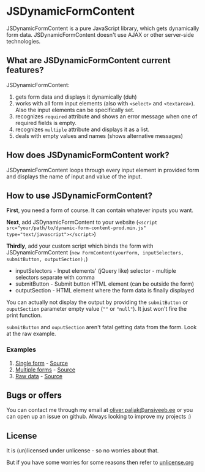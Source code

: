 # JSDynamicFormContent
JSDynamicFormContent is a pure JavaScript library, which gets dynamically form data.
JSDynamicFormContent doesn't use AJAX or other server-side technologies.

## What are JSDynamicFormContent current features?
JSDynamicFormContent:

1. gets form data and displays it dynamically (duh)
2. works with all form input elements (also with `<select>` and `<textarea>`). Also the input elements can be specifically set.
3. recognizes `required` attribute and shows an error message when one of required fields is empty.
4. recognizes `multiple` attribute and displays it as a list.
5. deals with empty values and names (shows alternative messages)

## How does JSDynamicFormContent work?
JSDynamicFormContent loops through every input element in provided form and displays the name of input and value of the input.

## How to use JSDynamicFormContent?
**First**, you need a form of course. It can contain whatever inputs you want.

**Next**, add JSDynamicFormContent to your website (`<script src="your/path/to/dynamic-form-content-prod.min.js" type="text/javascript"></script>`)

**Thirdly**, add your custom script which binds the form with JSDynamicFormContent (`new FormContent(yourForm, inputSelectors, submitButton, outputSection);`)
* inputSelectors - Input elements' (jQuery like) selector - multiple selectors separate with comma
* submitButton - Submit button HTML element (can be outside the form)
* outputSection - HTML element where the form data is finally displayed

You can actually not display the output by providing the `submitButton` or `ouputSection` parameter empty value (`""` or `"null"`). It just won't fire the print function.

`submitButton` and `ouputSection` aren't fatal getting data from the form. Look at the raw example.
### Examples
1. [Single form](https://htmlpreview.github.io/?https://raw.githubusercontent.com/OliverPaljak/JSDynamicFormContent/master/examples/dynamic-single-form-content-example.html) - [Source](https://github.com/OliverPaljak/JSDynamicFormContent/blob/master/examples/dynamic-single-form-content-example.html)
2. [Multiple forms](http://htmlpreview.github.io/?https://raw.githubusercontent.com/OliverPaljak/JSDynamicFormContent/master/examples/dynamic-multiple-form-content-example.html) - [Source](https://github.com/OliverPaljak/JSDynamicFormContent/blob/master/examples/dynamic-multiple-form-content-example.html)
3. [Raw data](http://htmlpreview.github.io/?https://raw.githubusercontent.com/OliverPaljak/JSDynamicFormContent/master/examples/dynamic-raw-form-content-example.html) - [Source](https://github.com/OliverPaljak/JSDynamicFormContent/blob/master/examples/dynamic-raw-form-content-example.html)

## Bugs or offers
You can contact me through my email at oliver.paljak@ansiveeb.ee or you can open up an issue on github. Always looking to improve my projects :) 

## License
It is (un)licensed under unlicense - so no worries about that.

But if you have some worries for some reasons then refer to [unlicense.org](http://unlicense.org/)
